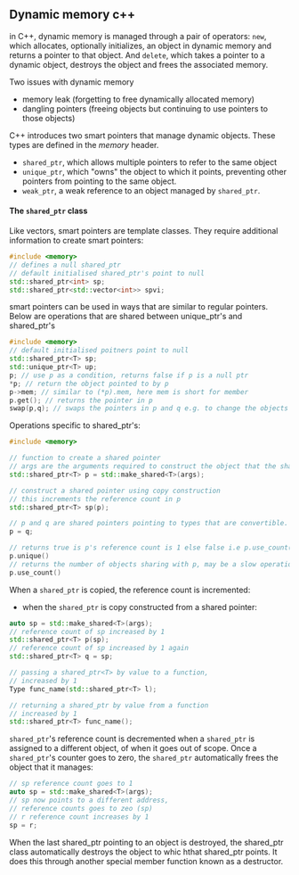 ## Dynamic memory c++ 

in C++, dynamic memory is managed through a pair of operators: `new`, which allocates, optionally initializes, an object in dynamic memory and returns a pointer to that object. And `delete`, which takes a pointer to a dynamic object, destroys the object and frees the associated memory. 

Two issues with dynamic memory 
- memory leak (forgetting to free dynamically allocated memory)
- dangling pointers (freeing objects but continuing to use pointers to those objects)

C++ introduces two smart pointers that manage dynamic objects. These types are defined in the _memory_ header.

- `shared_ptr`, which allows multiple pointers to refer to the same object
- `unique_ptr`, which "owns" the object to which it points, preventing other pointers from pointing to the same object.
- `weak_ptr`, a weak reference to an object managed by `shared_ptr`. 

#### The `shared_ptr` class

Like vectors, smart pointers are template classes. They require additional information to create smart pointers:

```c++
#include <memory>
// defines a null shared_ptr
// default initialised shared_ptr's point to null
std::shared_ptr<int> sp; 
std::shared_ptr<std::vector<int>> spvi; 
```

smart pointers can be used in ways that are similar to regular pointers. Below are operations that are shared between unique_ptr's and shared_ptr's 

```c++
#include <memory>
// default initialised poitners point to null
std::shared_ptr<T> sp;
std::unique_ptr<T> up;
p; // use p as a condition, returns false if p is a null ptr
*p; // return the object pointed to by p
p->mem; // similar to (*p).mem, here mem is short for member
p.get(); // returns the pointer in p
swap(p,q); // swaps the pointers in p and q e.g. to change the objects that the pointers are pointing to
```

Operations specific to shared_ptr's:
```c++
#include <memory>

// function to create a shared pointer
// args are the arguments required to construct the object that the shared pointer will point to
std::shared_ptr<T> p = std::make_shared<T>(args);

// construct a shared pointer using copy construction
// this increments the reference count in p
std::shared_ptr<T> sp(p); 

// p and q are shared pointers pointing to types that are convertible. Decrements p's reference count and increments q's reference count. Deletes p's existing memory if p's count goes to zero
p = q; 

// returns true is p's reference count is 1 else false i.e p.use_count()
p.unique() 
// returns the number of objects sharing with p, may be a slow operation, intended primarily for debugging purposes 
p.use_count()
```
When a `shared_ptr` is copied, the reference count is incremented:
- when the `shared_ptr` is copy constructed from a shared pointer:

```c++
auto sp = std::make_shared<T>(args);
// reference count of sp increased by 1 
std::shared_ptr<T> p(sp);
// reference count of sp increased by 1 again
std::shared_ptr<T> q = sp;

// passing a shared_ptr<T> by value to a function, 
// increased by 1
Type func_name(std::shared_ptr<T> l);

// returning a shared_ptr by value from a function
// increased by 1
std::shared_ptr<T> func_name();
```

`shared_ptr`'s reference count is decremented when a `shared_ptr` is assigned to a different object, of when it goes out of scope. Once a `shared_ptr`'s counter goes to zero, the `shared_ptr` automatically frees the object that it manages:

```c++
// sp reference count goes to 1
auto sp = std::make_shared<T>(args);
// sp now points to a different address, 
// reference counts goes to zeo (sp)
// r reference count increases by 1
sp = r;
```

When the last shared_ptr pointing to an object is destroyed, the shared_ptr class automatically destroys the object to whic hthat shared_ptr points. It does this through another special member function known as a destructor.

